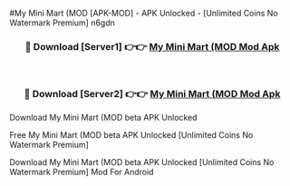 #My Mini Mart (MOD [APK-MOD] - APK Unlocked - [Unlimited Coins No Watermark Premium] n6gdn



<div align="center">

<h3>🔴 Download [Server1] 👉👉 <a href="https://momento.my/?title=My_Mini_Mart_(MOD">My Mini Mart (MOD Mod Apk</a></h3><br>

<h3>🔴 Download [Server2] 👉👉 <a href="https://momento.my/?title=My_Mini_Mart_(MOD">My Mini Mart (MOD Mod Apk</a></h3>
</div>



Download My Mini Mart (MOD beta APK Unlocked

Free My Mini Mart (MOD beta APK Unlocked [Unlimited Coins No Watermark Premium]

Download My Mini Mart (MOD beta APK Unlocked [Unlimited Coins No Watermark Premium] Mod For Android
